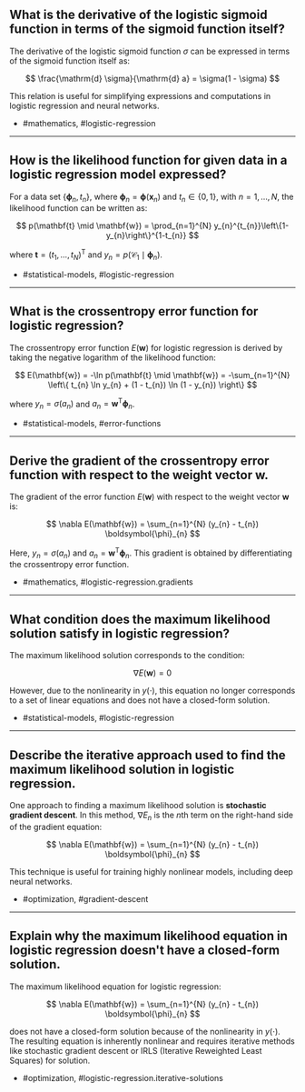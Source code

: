 ## What is the derivative of the logistic sigmoid function in terms of the sigmoid function itself?

The derivative of the logistic sigmoid function $\sigma$ can be expressed in terms of the sigmoid function itself as:

$$
\frac{\mathrm{d} \sigma}{\mathrm{d} a} = \sigma(1 - \sigma)
$$

This relation is useful for simplifying expressions and computations in logistic regression and neural networks.

- #mathematics, #logistic-regression

---

## How is the likelihood function for given data in a logistic regression model expressed?

For a data set $\left\{\boldsymbol{\phi}_{n}, t_{n}\right\}$, where $\boldsymbol{\phi}_{n}=\boldsymbol{\phi}\left(\mathbf{x}_{n}\right)$ and $t_{n} \in \{0, 1\}$, with $n=1, \ldots, N$, the likelihood function can be written as:

$$
p(\mathbf{t} \mid \mathbf{w}) = \prod_{n=1}^{N} y_{n}^{t_{n}}\left\{1-y_{n}\right\}^{1-t_{n}}
$$

where $\mathbf{t}=(t_{1}, \ldots, t_{N})^{\mathrm{T}}$ and $y_{n}=p(\mathcal{C}_{1} \mid \boldsymbol{\phi}_{n})$.

- #statistical-models, #logistic-regression

---

## What is the crossentropy error function for logistic regression?

The crossentropy error function $E(\mathbf{w})$ for logistic regression is derived by taking the negative logarithm of the likelihood function:

$$
E(\mathbf{w}) = -\ln p(\mathbf{t} \mid \mathbf{w}) = -\sum_{n=1}^{N} \left\{ t_{n} \ln y_{n} + (1 - t_{n}) \ln (1 - y_{n}) \right\}
$$

where $y_{n} = \sigma(a_{n})$ and $a_{n} = \mathbf{w}^{\mathrm{T}} \boldsymbol{\phi}_{n}$.

- #statistical-models, #error-functions

---

## Derive the gradient of the crossentropy error function with respect to the weight vector $\mathbf{w}$.

The gradient of the error function $E(\mathbf{w})$ with respect to the weight vector $\mathbf{w}$ is:

$$
\nabla E(\mathbf{w}) = \sum_{n=1}^{N} (y_{n} - t_{n}) \boldsymbol{\phi}_{n}
$$

Here, $y_{n} = \sigma(a_{n})$ and $a_{n} = \mathbf{w}^{\mathrm{T}} \boldsymbol{\phi}_{n}$. This gradient is obtained by differentiating the crossentropy error function.

- #mathematics, #logistic-regression.gradients

---

## What condition does the maximum likelihood solution satisfy in logistic regression?

The maximum likelihood solution corresponds to the condition:

$$
\nabla E(\mathbf{w}) = 0
$$

However, due to the nonlinearity in $y(\cdot)$, this equation no longer corresponds to a set of linear equations and does not have a closed-form solution.

- #statistical-models, #logistic-regression

---

## Describe the iterative approach used to find the maximum likelihood solution in logistic regression.

One approach to finding a maximum likelihood solution is **stochastic gradient descent**. In this method, $\nabla E_{n}$ is the $n$th term on the right-hand side of the gradient equation:

$$
\nabla E(\mathbf{w}) = \sum_{n=1}^{N} (y_{n} - t_{n}) \boldsymbol{\phi}_{n}
$$

This technique is useful for training highly nonlinear models, including deep neural networks.

- #optimization, #gradient-descent

---

## Explain why the maximum likelihood equation in logistic regression doesn't have a closed-form solution.

The maximum likelihood equation for logistic regression:

$$
\nabla E(\mathbf{w}) = \sum_{n=1}^{N} (y_{n} - t_{n}) \boldsymbol{\phi}_{n}
$$

does not have a closed-form solution because of the nonlinearity in $y(\cdot)$. The resulting equation is inherently nonlinear and requires iterative methods like stochastic gradient descent or IRLS (Iterative Reweighted Least Squares) for solution.

- #optimization, #logistic-regression.iterative-solutions

